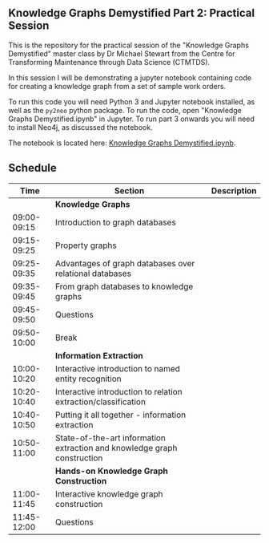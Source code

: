 ## Knowledge Graphs Demystified Part 2: Practical Session

This is the repository for the practical session of the "Knowledge Graphs Demystified" master class by Dr Michael Stewart from the Centre for Transforming Maintenance through Data Science (CTMTDS).

In this session I will be demonstrating a jupyter notebook containing code for creating a knowledge graph from a set of sample work orders.

To run this code you will need Python 3 and Jupyter notebook installed, as well as the `py2neo` python package. To run the code, open "Knowledge Graphs Demystified.ipynb" in Jupyter. To run part 3 onwards you will need to install Neo4j, as discussed the notebook.

The notebook is located here: [Knowledge Graphs Demystified.ipynb](<https://github.com/Michael-Stewart-Webdev/knowledge-graphs-demystified/blob/main/Knowledge Graphs Demystified.ipynb>).


## Schedule

| Time | Section | Description |
| --- | --- | --- |
| | **Knowledge Graphs** | |
| 09:00-09:15 | Introduction to graph databases| |
| 09:15-09:25 | Property graphs | |
| 09:25-09:35 | Advantages of graph databases over relational databases | |
| 09:35-09:45 | From graph databases to knowledge graphs | |
| 09:45-09:50 | Questions | |
| 09:50-10:00 | Break | |
| | **Information Extraction** | |
| 10:00-10:20 | Interactive introduction to named entity recognition | |
| 10:20-10:40 | Interactive introduction to relation extraction/classification | |
| 10:40-10:50 | Putting it all together - information extraction | |
| 10:50-11:00 | State-of-the-art information extraction and knowledge graph construction | |
|  | **Hands-on Knowledge Graph Construction** | |
| 11:00-11:45 | Interactive knowledge graph construction | |
| 11:45-12:00 | Questions | |